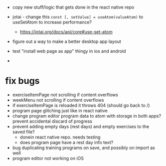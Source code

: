 - copy new stuff/logic that gets done in the react native repo

- jotai - change this `const [, setValue] = useAtom(valueAtom)` to useSetAtom to increase performance?
  - https://jotai.org/docs/api/core#use-set-atom

- figure out a way to make a better desktop app layout
- test "install web page as app" thingy in ios and android
-

# fix bugs
- exerciseItemPage not scrolling if content overflows
- weekMenu not scrolling if content overflows
- if exerciseItemPage is reloaded it throws 404 (should go back to /)
- program page glitching just like in react native
- change program editor program data to atom with storage in both apps? prevent accidental discard of progress
- prevent adding empty days (rest days) and empty exercises to the saved file?
  - donein react native repo. needs testing
  - does program page have a rest day info text?
- bug duplicating training programs on save, and possibly on import as well
- program editor not working on iOS

